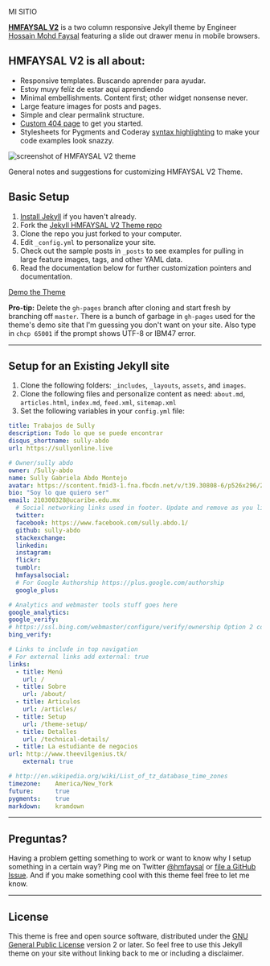 MI SITIO

**[HMFAYSAL V2](http://v2.theevilgenius.tk)** is a two column responsive Jekyll theme by Engineer [Hossain Mohd Faysal](http://hmfaysal.tk) featuring a slide out drawer menu in mobile browsers.

## HMFAYSAL V2 is all about:

* Responsive templates. Buscando aprender para ayudar.
* Estoy muyy felíz de estar aqui aprendiendo
* Minimal embellishments. Content first; other widget nonsense never.
* Large feature images for posts and pages.
* Simple and clear permalink structure.
* [Custom 404 page](http://v2.theevilgenius.tk/404.html) to get you started.
* Stylesheets for Pygments and Coderay [syntax highlighting](http://v2.theevilgenius.tk/articles/code-highlighting-post/) to make your code examples look snazzy.

![screenshot of HMFAYSAL V2 theme](http://v2.theevilgenius.tk/images/Jekyll-HMFAYSAL-Theme.jpg)

General notes and suggestions for customizing HMFAYSAL V2 Theme.

## Basic Setup

1. [Install Jekyll](http://jekyllrb.com) if you haven't already.
2. Fork the [Jekyll HMFAYSAL V2 Theme repo](http://github.com/hmfaysal/Jekyll-HMFAYSAL-V2-Theme/)
3. Clone the repo you just forked to your computer.
4. Edit `_config.yml` to personalize your site.
5. Check out the sample posts in `_posts` to see examples for pulling in large feature images, tags, and other YAML data.
6. Read the documentation below for further customization pointers and documentation.

[Demo the Theme](http://v2.theevilgenius.tk)

**Pro-tip:** Delete the `gh-pages` branch after cloning and start fresh by branching off `master`. There is a bunch of garbage in `gh-pages` used for the theme's demo site that I'm guessing you don't want on your site. Also type in `chcp 65001` if the prompt shows UTF-8 or IBM47 error.

---

## Setup for an Existing Jekyll site

1. Clone the following folders: `_includes`, `_layouts`, `assets`, and `images`.
2. Clone the following files and personalize content as need: `about.md`, `articles.html`, `index.md`, `feed.xml`, `sitemap.xml`
3. Set the following variables in your `config.yml` file:

``` yaml
title: Trabajos de Sully
description: Todo lo que se puede encontrar
disqus_shortname: sully-abdo
url: https://sullyonline.live

# Owner/sully abdo
owner: /Sully-abdo
name: Sully Gabriela Abdo Montejo
avatar: https://scontent.fmid3-1.fna.fbcdn.net/v/t39.30808-6/p526x296/269606322_1905393093181808_5314882369738981875_n.jpg?_nc_cat=108&ccb=1-5&_nc_sid=8bfeb9&_nc_eui2=AeFgSfvFZ5tRKJrr2yVzWr4Ku5p42bUoGrS7mnjZtSgatNCPqjygYC9fh8LaITcsXcOWV0HzaH_rqFXBzai40lgk&_nc_ohc=GsAxILUoRLYAX---SXd&_nc_ht=scontent.fmid3-1.fna&oh=00_AT9-26nr1VTtEsVOZSbfkhgHBHk9-dwdckPB1uJk4gopTA&oe=62023851
bio: "Soy lo que quiero ser"
email: 210300328@ucaribe.edu.mx
  # Social networking links used in footer. Update and remove as you like.
  twitter:        
  facebook: https://www.facebook.com/sully.abdo.1/     
  github: sully-abdo         
  stackexchange:  
  linkedin:       
  instagram:      
  flickr:         
  tumblr:         
  hmfaysalsocial:	
  # For Google Authorship https://plus.google.com/authorship
  google_plus:    

# Analytics and webmaster tools stuff goes here
google_analytics:   
google_verify:      
# https://ssl.bing.com/webmaster/configure/verify/ownership Option 2 content= goes here
bing_verify:         

# Links to include in top navigation
# For external links add external: true
links:
  - title: Menú
    url: /
  - title: Sobre
    url: /about/
  - title: Articulos
    url: /articles/
  - title: Setup
    url: /theme-setup/
  - title: Detalles
    url: /technical-details/
  - title: La estudiante de negocios
url: http://www.theevilgenius.tk/
    external: true

# http://en.wikipedia.org/wiki/List_of_tz_database_time_zones
timezone:    America/New_York
future:      true
pygments:    true
markdown:    kramdown

```

---

## Preguntas?

Having a problem getting something to work or want to know why I setup something in a certain way? Ping me on Twitter [@hmfaysal](http://twitter.com/hmfaysal) or [file a GitHub Issue](https://github.com/hmfaysal/Jekyll-HMFAYSAL-V2-Theme/issues/new). And if you make something cool with this theme feel free to let me know.

---

## License

This theme is free and open source software, distributed under the [GNU General Public License](http://v2.theevilgenius.tk/LICENSE) version 2 or later. So feel free to use this Jekyll theme on your site without linking back to me or including a disclaimer. 
